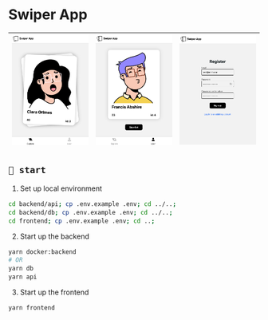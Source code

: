 # Swiper App

![](/frontend/public/img-1.png) | ![](/frontend/public/img-2.png) | ![](/frontend/public/img-3.png)       
-- | -- | --

## `🚀 start`

1. Set up local environment

```bash
cd backend/api; cp .env.example .env; cd ../..;
cd backend/db; cp .env.example .env; cd ../..;
cd frontend; cp .env.example .env; cd ..;
```

2. Start up the backend

```bash
yarn docker:backend
# OR
yarn db
yarn api
```

3. Start up the frontend

```bash
yarn frontend
```

